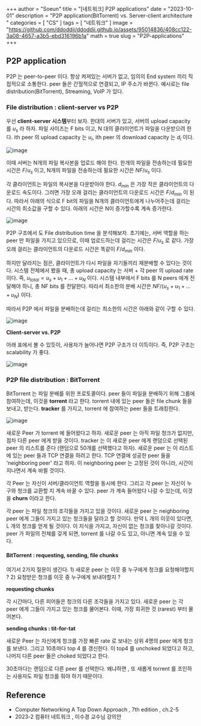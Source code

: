 +++
author = "Soeun"
title = "[네트워크] P2P applications"
date = "2023-10-01"
description = "P2P application(BitTorrent) vs. Server-client architecture "
categories = [
    "CS"
]
tags = [
    "네트워크"
]
image = "https://github.com/ddoddii/ddoddii.github.io/assets/95014836/408cc122-3a08-4657-a3b5-ebd316196b1a"
math = true
slug = "P2P-applications"
+++

## P2P application
P2P 는 peer-to-peer 이다. 항상 켜져있는 서버가 없고, 임의의 End system 끼리 직접적으로 소통한다. peer 들은 간헐적으로 연결되고, IP 주소가 바뀐다. 예시로는 file distribution(BitTorrent), Streaming, VoIP 가 있다. 

### File distribution : client-server vs P2P

우선 **client-server 시스템**부터 보자. 한대의 서버가 있고, 서버의 upload capacity 를  $u_s$ 라 하자. 파일 사이즈는 F bits 이고, N 대의 클라이언트가 파일을 다운받으려 한다. ith peer 의 upload capacity 는 $u_i$, ith peer 의 download capacity 는 $d_i$ 이다.  

![image](https://github.com/ddoddii/ddoddii.github.io/assets/95014836/5f5b4cc0-5cf2-4295-8eac-3b85f0640c60)

이때 서버는 N개의 파일 복사본을 업로드 해야 한다. 한개의 파일을 전송하는데 필요한 시간은 $F/u_s$ 이고, N개의 파일을 전송하는데 필요한 시간은 $NF/u_s$ 이다. 

각 클라이언트는 파일의 복사본을 다운받아야 한다. $d_{min}$ 은 가장 작은 클라이언트의 다운로드 속도이다. 그러면 가장 오래 걸리는 클라이언트의 다운로드 시간은 $F/d_{min}$ 이 된다. 따라서 아래의 식으로 F bit의 파일을 N개의 클라이언트에게 나누어주는데 걸리는 시간의 최소값을 구할 수 있다. 아래의 시간은 N이 증가할수록 계속 증가한다. 

![image](https://github.com/ddoddii/ddoddii.github.io/assets/95014836/903b55cb-8483-446f-9027-bbc7a1185241)

P2P 구조에서 도 File distribution time 을 분석해보자. 초기에는, 서버 역할을 하는 peer 만 파일을 가지고 있으므로, 이때 업로드하는데 걸리는 시간은 $F/u_s$ 로 같다. 가장 오래 걸리는 클라이언트의 다운로드 시간은 똑같이 $F/d_{min}$ 이다. 

하지만 달라지는 점은, 클라이언트가 다시 파일을 자기들끼리 재분배할 수 있다는 것이다. 시스템 전체에서 봤을 때, 총 upload capacity 는 서버 + 각 peer 의 upload rate 이다. 즉, $u_{total} = u_{s}+ u_{1} + ... + u_N$ 이다. 시스템 내부에서 F bits 를 N peers 에게 전달해야 하니, 총 NF bits 를 전달한다. 따라서 최소한의 분배 시간은 $NF/(u_s+u_1+...+u_N)$ 이다. 

따라서 P2P 에서 파일을 분배하는데 걸리는 최소한의 시간은 아래와 같이 구할 수 있다. 

![image](https://github.com/ddoddii/ddoddii.github.io/assets/95014836/69999e2d-59ad-4d86-822f-db8183522851)

**Client-server vs. P2P**

아래 표에서 볼 수 있듯이, 사용자가 늘어나면 P2P 구조가 더 이득이다. 즉, P2P 구조는 scalability 가 좋다. 

![image](https://github.com/ddoddii/ddoddii.github.io/assets/95014836/beb8ffd2-557f-47e5-a912-adc8214e283d)

### P2P file distribution : BitTorrent

BitTorrent 는 파일 분배를 위한 프로토콜이다. peer 들이 파일을 분배하기 위해 그룹에 참여하는데, 이것을 **torrent** 라고 한다. torrent 내에 있는 peer 들은 file chunk 들을 보내고, 받는다.  **tracker** 를 가지고, torrent 에 참여하는 peer 들을 트래킹한다. 

![image](https://github.com/ddoddii/ddoddii.github.io/assets/95014836/25c489af-4df7-422a-9566-316fb757b2dc)

새로운 Peer 가 torrent 에 들어왔다고 하자. 새로운 peer 는 아직 파일 청크가 없지만, 점차 다른 peer 에게 받을 것이다. tracker 는 이 새로운 peer 에게 랜덤으로 선택된 peer 의 리스트를 준다 (랜덤으로 50개를 선택했다고 하자). 새로운 peer 는 이 리스트에 있는 peer 들과 TCP 연결을 하려고 한다. TCP 연결에 성공한 peer 들을 'neighboring peer' 라고 하자. 이 neighboring peer 는 고정된 것이 아니라, 시간이 지나면서 계속 바뀔 것이다. 

각 Peer 는 자신이 서버/클라이언트 역할을 동시에 한다. 그리고 각 peer 는 자신이 누구와 청크를 교환할 지 계속 바꿀 수 있다. peer 가 계속 들어왔다 나갈 수 있는데, 이것을 **churn** 이라고 한다. 

각 peer 는 파일 청크의 조각들을 가지고 있을 것이다. 새로운 peer 는 neighboring peer 에게 그들이 가지고 있는 청크들을 달라고 할 것이다. 만약 L 개의 이웃이 있다면, L 개의 청크를 얻게 될 것이다. 이 지식을 가지고, 자신이 없는 청크를 찾아나갈 것이다. peer 가 파일의 전체를 갖게 되면, torrent 를 나갈 수도 있고, 아니면 계속 있을 수 있다. 

#### BitTorrent : requesting, sending, file chunks

여기서 2가지 질문이 생긴다. 1) 새로운 peer 는 이웃 중 누구에게 청크를 요청해야할지 ? 2) 요청받은 청크를 이웃 중 누구에게 보내야할지 ?

**requesting chunks**

각 시간마다, 다른 피어들은 청크의 다른 조각들을 가지고 있다. 새로운 peer 는 각 peer 에게 그들이 가지고 있는 청크를 물어본다. 이때, 가장 희귀한 것 (rarest) 부터 물어본다. 

**sending chunks : tit-for-tat**

새로운 Peer 는 자신에게 청크를 가장 빠른 rate 로 보내는 상위 4명의 peer 에게 청크를 보낸다. 그리고 10초마다 top 4 를 갱신한다. 이 top4 를 unchoked 되었다고 하고, 나머지 다른 peer 들은 choked 되었다고 한다. 

30초마다는 랜덤으로 다른 peer 를 선택한다. 왜냐하면 , 또 새롭게 torrent 를 조인하는 사용자도 파일 청크를 줘야 하기 때문이다. 

## Reference
- Computer Networking A Top Down Approach , 7th edition , ch.2-5
- 2023-2 컴퓨터 네트워크 , 이수경 교수님 강의안 